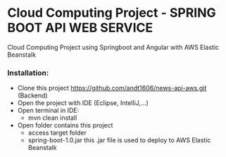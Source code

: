 # Cloud Computing Project - SPRING BOOT API WEB SERVICE 


Cloud Computing Project using Springboot and Angular with AWS Elastic Beanstalk

### Installation:
- Clone this project https://github.com/andt1606/news-api-aws.git (Backend)
- Open the project with IDE (Eclipse, IntelliJ,...)
- Open terminal in IDE:
  - mvn clean install
- Open folder contains this project
  - access target folder
  - spring-boot-1.0.jar this .jar file is used to deploy to AWS Elastic Beanstalk

